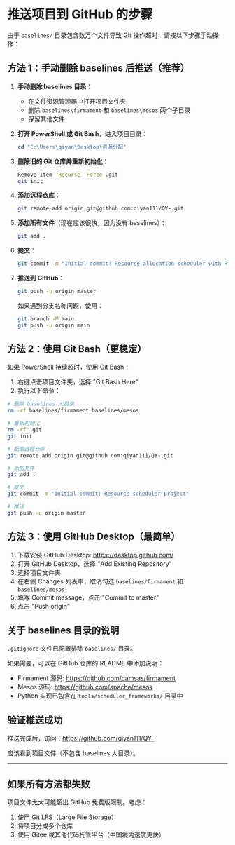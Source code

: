 # 推送项目到 GitHub 的步骤

由于 `baselines/` 目录包含数万个文件导致 Git 操作超时，请按以下步骤手动操作：

## 方法 1：手动删除 baselines 后推送（推荐）

1. **手动删除 baselines 目录**：
   - 在文件资源管理器中打开项目文件夹
   - 删除 `baselines\firmament` 和 `baselines\mesos` 两个子目录
   - 保留其他文件

2. **打开 PowerShell 或 Git Bash**，进入项目目录：
   ```powershell
   cd "C:\Users\qiyan\Desktop\资源分配"
   ```

3. **删除旧的 Git 仓库并重新初始化**：
   ```bash
   Remove-Item -Recurse -Force .git
   git init
   ```

4. **添加远程仓库**：
   ```bash
   git remote add origin git@github.com:qiyan111/QY-.git
   ```

5. **添加所有文件**（现在应该很快，因为没有 baselines）：
   ```bash
   git add .
   ```

6. **提交**：
   ```bash
   git commit -m "Initial commit: Resource allocation scheduler with RL"
   ```

7. **推送到 GitHub**：
   ```bash
   git push -u origin master
   ```
   
   如果遇到分支名称问题，使用：
   ```bash
   git branch -M main
   git push -u origin main
   ```

## 方法 2：使用 Git Bash（更稳定）

如果 PowerShell 持续超时，使用 Git Bash：

1. 右键点击项目文件夹，选择 "Git Bash Here"
2. 执行以下命令：

```bash
# 删除 baselines 大目录
rm -rf baselines/firmament baselines/mesos

# 重新初始化
rm -rf .git
git init

# 配置远程仓库
git remote add origin git@github.com:qiyan111/QY-.git

# 添加文件
git add .

# 提交
git commit -m "Initial commit: Resource scheduler project"

# 推送
git push -u origin master
```

## 方法 3：使用 GitHub Desktop（最简单）

1. 下载安装 GitHub Desktop: https://desktop.github.com/
2. 打开 GitHub Desktop，选择 "Add Existing Repository"
3. 选择项目文件夹
4. 在右侧 Changes 列表中，取消勾选 `baselines/firmament` 和 `baselines/mesos`
5. 填写 Commit message，点击 "Commit to master"
6. 点击 "Push origin"

## 关于 baselines 目录的说明

`.gitignore` 文件已配置排除 `baselines/` 目录。

如果需要，可以在 GitHub 仓库的 README 中添加说明：
- Firmament 源码: https://github.com/camsas/firmament
- Mesos 源码: https://github.com/apache/mesos
- Python 实现已包含在 `tools/scheduler_frameworks/` 目录中

## 验证推送成功

推送完成后，访问：https://github.com/qiyan111/QY-

应该看到项目文件（不包含 baselines 大目录）。

---

## 如果所有方法都失败

项目文件太大可能超出 GitHub 免费版限制。考虑：
1. 使用 Git LFS（Large File Storage）
2. 将项目分成多个仓库
3. 使用 Gitee 或其他代码托管平台（中国境内速度更快）

